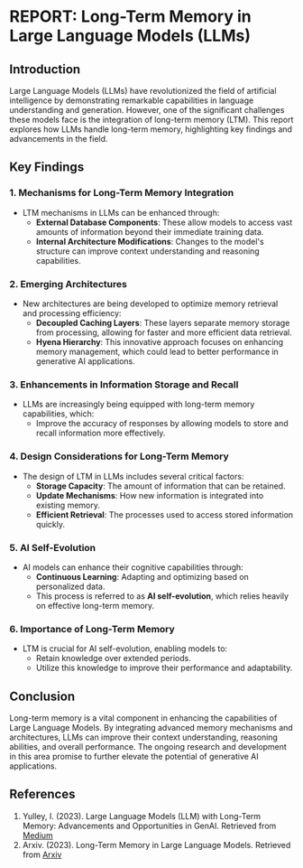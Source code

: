 # REPORT: Long-Term Memory in Large Language Models (LLMs)

## Introduction
Large Language Models (LLMs) have revolutionized the field of artificial intelligence by demonstrating remarkable capabilities in language understanding and generation. However, one of the significant challenges these models face is the integration of long-term memory (LTM). This report explores how LLMs handle long-term memory, highlighting key findings and advancements in the field.

## Key Findings

### 1. Mechanisms for Long-Term Memory Integration
- LTM mechanisms in LLMs can be enhanced through:
  - **External Database Components**: These allow models to access vast amounts of information beyond their immediate training data.
  - **Internal Architecture Modifications**: Changes to the model's structure can improve context understanding and reasoning capabilities.

### 2. Emerging Architectures
- New architectures are being developed to optimize memory retrieval and processing efficiency:
  - **Decoupled Caching Layers**: These layers separate memory storage from processing, allowing for faster and more efficient data retrieval.
  - **Hyena Hierarchy**: This innovative approach focuses on enhancing memory management, which could lead to better performance in generative AI applications.

### 3. Enhancements in Information Storage and Recall
- LLMs are increasingly being equipped with long-term memory capabilities, which:
  - Improve the accuracy of responses by allowing models to store and recall information more effectively.

### 4. Design Considerations for Long-Term Memory
- The design of LTM in LLMs includes several critical factors:
  - **Storage Capacity**: The amount of information that can be retained.
  - **Update Mechanisms**: How new information is integrated into existing memory.
  - **Efficient Retrieval**: The processes used to access stored information quickly.

### 5. AI Self-Evolution
- AI models can enhance their cognitive capabilities through:
  - **Continuous Learning**: Adapting and optimizing based on personalized data.
  - This process is referred to as **AI self-evolution**, which relies heavily on effective long-term memory.

### 6. Importance of Long-Term Memory
- LTM is crucial for AI self-evolution, enabling models to:
  - Retain knowledge over extended periods.
  - Utilize this knowledge to improve their performance and adaptability.

## Conclusion
Long-term memory is a vital component in enhancing the capabilities of Large Language Models. By integrating advanced memory mechanisms and architectures, LLMs can improve their context understanding, reasoning abilities, and overall performance. The ongoing research and development in this area promise to further elevate the potential of generative AI applications.

## References
1. Yulley, I. (2023). Large Language Models (LLM) with Long-Term Memory: Advancements and Opportunities in GenAI. Retrieved from [Medium](https://yulleyi.medium.com/large-language-models-llm-with-long-term-memory-advancements-and-opportunities-in-genai-fcc3590f1c0e)
2. Arxiv. (2023). Long-Term Memory in Large Language Models. Retrieved from [Arxiv](https://arxiv.org/html/2410.15665v1)